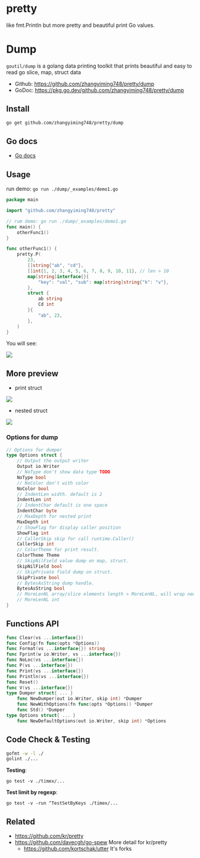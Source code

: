 # pretty
like fmt.Println but more pretty and beautiful print Go values.

# Dump

`goutil/dump` is a golang data printing toolkit that prints beautiful and easy to read go slice, map, struct data

- Github: https://github.com/zhangyiming748/pretty/dump
- GoDoc: https://pkg.go.dev/github.com/zhangyiming748/pretty/dump

## Install

```bash
go get github.com/zhangyiming748/pretty/dump
```

## Go docs

- [Go docs](https://pkg.go.dev/github.com/zhangyiming748/pretty/dump)

## Usage

run demo: `go run ./dump/_examples/demo1.go`

```go
package main

import "github.com/zhangyiming748/pretty"

// rum demo: go run ./dump/_examples/demo1.go
func main() {
	otherFunc1()
}

func otherFunc1() {
	pretty.P(
		23,
		[]string{"ab", "cd"},
		[]int{1, 2, 3, 4, 5, 6, 7, 8, 9, 10, 11}, // len > 10
		map[string]interface{}{
			"key": "val", "sub": map[string]string{"k": "v"},
		},
		struct {
			ab string
			Cd int
		}{
			"ab", 23,
		},
	)
}
```

You will see:

![](_examples/preview-demo1.png)

## More preview

- print struct

![](_examples/struct.png)

- nested struct

![](_examples/preview-nested-struct.png)

### Options for dump

```go
// Options for dumper
type Options struct {
	// Output the output writer
	Output io.Writer
	// NoType don't show data type TODO
	NoType bool
	// NoColor don't with color
	NoColor bool
	// IndentLen width. default is 2
	IndentLen int
	// IndentChar default is one space
	IndentChar byte
	// MaxDepth for nested print
	MaxDepth int
	// ShowFlag for display caller position
	ShowFlag int
	// CallerSkip skip for call runtime.Caller()
	CallerSkip int
	// ColorTheme for print result.
	ColorTheme Theme
	// SkipNilField value dump on map, struct.
	SkipNilField bool
	// SkipPrivate field dump on struct.
	SkipPrivate bool
	// BytesAsString dump handle.
	BytesAsString bool
	// MoreLenNL array/slice elements length > MoreLenNL, will wrap new line
	// MoreLenNL int
}
```

## Functions API

```go
func Clear(vs ...interface{})
func Config(fn func(opts *Options))
func Format(vs ...interface{}) string
func Fprint(w io.Writer, vs ...interface{})
func NoLoc(vs ...interface{})
func P(vs ...interface{})
func Print(vs ...interface{})
func Println(vs ...interface{})
func Reset()
func V(vs ...interface{})
type Dumper struct{ ... }
    func NewDumper(out io.Writer, skip int) *Dumper
    func NewWithOptions(fn func(opts *Options)) *Dumper
    func Std() *Dumper
type Options struct{ ... }
    func NewDefaultOptions(out io.Writer, skip int) *Options
```

## Code Check & Testing

```bash
gofmt -w -l ./
golint ./...
```

**Testing**:

```shell
go test -v ./timex/...
```

**Test limit by regexp**:

```shell
go test -v -run ^TestSetByKeys ./timex/...
```

## Related

- https://github.com/kr/pretty
- https://github.com/davecgh/go-spew More detail for kr/pretty
    - https://github.com/kortschak/utter It's forks